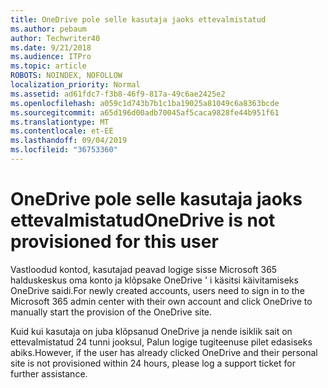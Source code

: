 ```yaml
---
title: OneDrive pole selle kasutaja jaoks ettevalmistatud
ms.author: pebaum
author: Techwriter40
ms.date: 9/21/2018
ms.audience: ITPro
ms.topic: article
ROBOTS: NOINDEX, NOFOLLOW
localization_priority: Normal
ms.assetid: ad61fdc7-f3b8-46f9-817a-49c6ae2425e2
ms.openlocfilehash: a059c1d743b7b1c1ba19025a81049c6a8363bcde
ms.sourcegitcommit: a65d196d00adb70045af5caca9828fe44b951f61
ms.translationtype: MT
ms.contentlocale: et-EE
ms.lasthandoff: 09/04/2019
ms.locfileid: "36753360"
---
```

# <a name="onedrive-is-not-provisioned-for-this-user"></a><span data-ttu-id="06a02-102">OneDrive pole selle kasutaja jaoks ettevalmistatud</span><span class="sxs-lookup"><span data-stu-id="06a02-102">OneDrive is not provisioned for this user</span></span>

<span data-ttu-id="06a02-103">Vastloodud kontod, kasutajad peavad logige sisse Microsoft 365 halduskeskus oma konto ja klõpsake OneDrive ' i käsitsi käivitamiseks OneDrive saidi.</span><span class="sxs-lookup"><span data-stu-id="06a02-103">For newly created accounts, users need to sign in to the Microsoft 365 admin center with their own account and click OneDrive to manually start the provision of the OneDrive site.</span></span>
  
<span data-ttu-id="06a02-104">Kuid kui kasutaja on juba klõpsanud OneDrive ja nende isiklik sait on ettevalmistatud 24 tunni jooksul, Palun logige tugiteenuse pilet edasiseks abiks.</span><span class="sxs-lookup"><span data-stu-id="06a02-104">However, if the user has already clicked OneDrive and their personal site is not provisioned within 24 hours, please log a support ticket for further assistance.</span></span>
  

